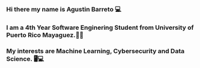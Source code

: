 ### Hi there my name is Agustin Barreto 💻
### I am a 4th Year Software Enginering Student from University of Puerto Rico Mayaguez.👦🏻
### My interests are Machine Learning, Cybersecurity and Data Science. 🖥💻


<!--
**AgustinBarreto/AgustinBarreto** is a ✨ _special_ ✨ repository because its `README.md` (this file) appears on your GitHub profile.

Here are some ideas to get you started:

- 🔭 I’m currently working on ...
- 🌱 I’m currently learning ...
- 👯 I’m looking to collaborate on ...
- 🤔 I’m looking for help with ...
- 💬 Ask me about ...
- 📫 How to reach me: ...
- 😄 Pronouns: ...
- ⚡ Fun fact: ...
-->
